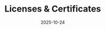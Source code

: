 ---
title: "Licenses & Certificates"
type: "landing"
date: 2025-10-24

design:
  spacing: '5rem'

sections:
  - block: features
    content:
      title: "Licenses & Certificates"
      subtitle: ""
      text: "A visual showcase of my academic and professional certifications."
      accomplishments:
        - title: "Advanced Learning Algorithms"
          date_start: "2025-01-01"
          description: "DeepLearning.AI, Stanford University — Issued Jan 2025  \nCredential ID: 6T7KI3YQGJN0"
          image:
            filename: "images/certificates/certificate2.jpg"
            alt: "Advanced Learning Algorithms Certificate"
          url: "https://www.coursera.org/account/accomplishments/certificate/6T7KI3YQGJN0"

        - title: "Supervised Machine Learning: Regression and Classification"
          date_start: "2024-11-01"
          description: "DeepLearning.AI, Stanford University — Issued Nov 2024  \nCredential ID: Y9815S6QCI3W"
          image:
            filename: "images/certificates/certificate1.jpg"
            alt: "Supervised Machine Learning Certificate"
          url: "https://www.coursera.org/account/accomplishments/certificate/Y9815S6QCI3W"

        - title: "Huawei Seeds for the Future 2025"
          date_start: "2025-01-01"
          description: "Selected among top 22 nationwide finalists in AI and digital transformation leadership."
          image:
            filename: "images/certificates/huawei.jpg"
            alt: "Huawei Seeds for the Future Certificate"

        - title: "Brain Station 23 Internship"
          date_start: "2023-01-01"
          description: "Completed a 2-week internship on web scraping and backend development using BeautifulSoup and Selenium."
          image:
            filename: "images/certificates/brainstation23.jpg"
            alt: "Brain Station Internship Certificate"

        - title: "Women Empowerment & Governance (IEEE Paper)"
          date_start: "2024-01-01"
          description: "Published a research paper on digitization of NGO management systems to empower women."
          image:
            filename: "images/certificates/ieee-paper.jpg"
            alt: "IEEE Paper Certificate"

    design:
      columns: 3
      view: card
---